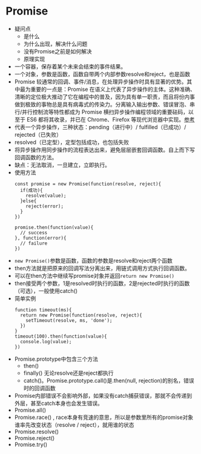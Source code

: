 # Promise

* 疑问点
  * 是什么
  * 为什么出现，解决什么问题
  * 没有Promise之前是如何解决
  * 原理实现
* 一个容器，保存着某个未来会结束的事件结果。
* 一个对象，参数是函数，函数自带两个内部参数resolve和reject，也是函数
* Promise 较通常的回调、事件/消息，在处理异步操作时具有显著的优势。其中最为重要的一点是：Promise 在语义上代表了异步操作的主体。这种准确、清晰的定位极大推动了它在编程中的普及，因为具有单一职责，而且将份内事做到极致的事物总是具有病毒式的传染力。分离输入输出参数、错误冒泡、串行/并行控制流等特性都成为 Promise 横扫异步操作编程领域的重要砝码，以至于 ES6 都将其收录，并已在 Chrome、Firefox 等现代浏览器中实现。[参考](https://tech.meituan.com/promise-insight.html)
* 代表一个异步操作，三种状态：pending（进行中）/ fulfilled（已成功）/ rejected（已失败）
* resolved（已定型），定型包括成功，也包括失败
* 将异步操作用同步操作的流程表达出来，避免层层嵌套回调函数。自上而下写回调函数的方法。
* 缺点：无法取消，一旦建立，立即执行。
* 使用方法
  ```
  const promise = new Promise(function(resolve, reject){
    if(成功){
      resolve(value);
    }else{
      reject(error);
    }
  })

  promise.then(function(value){
    // success
  }, function(error){
    // failure
  })
  ```
* `new Promise()`参数是函数，函数的参数是resolve和reject两个函数
* then方法就是把原来的回调写法分离出来，用链式调用方式执行回调函数。
* 可以在then方法中继续写promise对象并返回`return new Promise()`
* then接受两个参数，1是resolved时执行的函数，2是rejected时执行的函数（可选），一般使用catch()
* 简单实例
  ```
  function timeout(ms){
    return new Promise(function(resolve, reject){
      setTimeout(resolve, ms, 'done');
    })
  }
  timeout(100).then(function(value){
    console.log(value);
  })
  ```
* Promise.prototype中包含三个方法
  * then()
  * finally() 无论resolve还是reject都执行
  * catch()。Promise.prototype.call()是.then(null, rejection)的别名，错误时的回调函数
* Promise内部错误不会影响外部，如果没有catch捕获错误，那就不会传递到外层，甚至catch本身也会发生错误。
* Promise.all()
* Promise.race() , race本身有竞速的意思，所以是参数里所有的promise对象谁率先改变状态（resolve / reject），就用谁的状态
* Promise.resolve()
* Promise.reject()
* Promise.try()
